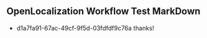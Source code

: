 ## OpenLocalization Workflow Test MarkDown
* d1a7fa91-67ac-49cf-9f5d-03fdfdf9c76a thanks!

<!--HONumber=Jul16_HO4-->


